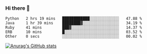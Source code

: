 ### Hi there 👋
<!--START_SECTION:waka-->

```text
Python   2 hrs 19 mins   ████████████░░░░░░░░░░░░░   47.88 %
Java     1 hr 39 mins    ████████▓░░░░░░░░░░░░░░░░   34.19 %
Ruby     41 mins         ███▓░░░░░░░░░░░░░░░░░░░░░   14.37 %
ERB      10 mins         █░░░░░░░░░░░░░░░░░░░░░░░░   03.52 %
Other    0 secs          ░░░░░░░░░░░░░░░░░░░░░░░░░   00.02 %
```

<!--END_SECTION:waka-->
[![Anurag's GitHub stats](https://github-readme-stats.vercel.app/api?username=Kevinbarrero)](https://github.com/anuraghazra/github-readme-stats)
<!--
**Kevinbarrero/Kevinbarrero** is a ✨ _special_ ✨ repository because its `README.md` (this file) appears on your GitHub profile.

Here are some ideas to get you started:

- 🔭 I’m currently working on ...
- 🌱 I’m currently learning ...
- 👯 I’m looking to collaborate on ...
- 🤔 I’m looking for help with ...
- 💬 Ask me about ...
- 📫 How to reach me: ...
- 😄 Pronouns: ...
- ⚡ Fun fact: ...

-->



